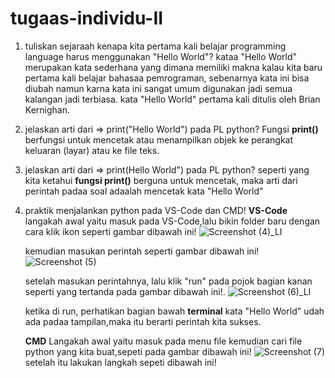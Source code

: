 # tugaas-individu-II

1. tuliskan sejaraah kenapa kita pertama kali belajar programming language harus menggunakan "Hello World"?
    kataa "Hello World" merupakan kata sederhana yang dimana memiliki makna kalau kita baru pertama kali belajar bahasaa pemrograman, sebenarnya kata ini bisa diubah namun karna kata ini sangat umum digunakan jadi semua kalangan jadi terbiasa. kata "Hello World" pertama kali ditulis oleh Brian Kernighan.
2. jelaskan arti dari => print("Hello World") pada PL python?
    Fungsi **print()** berfungsi untuk mencetak atau menampilkan objek ke perangkat keluaran (layar) atau ke file teks.
3. jelaskan arti dari => print(Hello World") pada PL python?
    seperti yang kita ketahui **fungsi print()** berguna untuk mencetak, maka arti dari perintah padaa soal adaalah mencetak kata "Hello World"
4. praktik menjalankan python pada VS-Code dan CMD!
    **VS-Code**
    langakah awal yaitu masuk pada VS-Code,lalu bikin folder baru dengan cara klik ikon seperti gambar dibawah ini!
    ![Screenshot (4)_LI](https://user-images.githubusercontent.com/93015185/138885881-268505f9-bc5a-4d29-bc7a-6f8bf4dfdec3.jpg)
    
    kemudian masukan perintah seperti gambar dibawah ini!
    ![Screenshot (5)](https://user-images.githubusercontent.com/93015185/138887168-0a4a56a0-0c37-4a21-b8a2-c598e5f828e1.png)
    
    setelah masukan perintahnya, lalu klik "run" pada pojok bagian kanan seperti yang tertanda pada gambar dibawah ini!.
    ![Screenshot (6)_LI](https://user-images.githubusercontent.com/93015185/138893419-7397c2c9-d0d0-4087-85d4-0fd81c8e2b7c.jpg)

    ketika di run, perhatikan bagian bawah **terminal** kata "Hello World" udah ada padaa tampilan,maka itu berarti perintah kita sukses.
    
    **CMD**
    Langakah awal yaitu masuk pada menu file kemudian cari file python yang kita buat,sepeti pada gambar dibawah ini!
    ![Screenshot (7)](https://user-images.githubusercontent.com/93015185/138893841-68d2384c-036d-470c-8385-eb5008001b36.png)
    setelah itu lakukan langkah sepeti dibawah ini!
    



  
